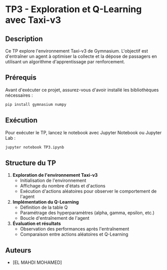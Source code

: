 # TP3 - Exploration et Q-Learning avec Taxi-v3

## Description
Ce TP explore l'environnement Taxi-v3 de Gymnasium. L'objectif est d'entraîner un agent à optimiser la collecte et la dépose de passagers en utilisant un algorithme d'apprentissage par renforcement.

## Prérequis
Avant d'exécuter ce projet, assurez-vous d'avoir installé les bibliothèques nécessaires :

```bash
pip install gymnasium numpy
```

## Exécution
Pour exécuter le TP, lancez le notebook avec Jupyter Notebook ou Jupyter Lab :

```bash
jupyter notebook TP3.ipynb
```

## Structure du TP
1. **Exploration de l'environnement Taxi-v3**
   - Initialisation de l'environnement
   - Affichage du nombre d'états et d'actions
   - Exécution d'actions aléatoires pour observer le comportement de l'agent
2. **Implémentation du Q-Learning**
   - Définition de la table Q
   - Paramétrage des hyperparamètres (alpha, gamma, epsilon, etc.)
   - Boucle d'entraînement de l'agent
3. **Évaluation et résultats**
   - Observation des performances après l'entraînement
   - Comparaison entre actions aléatoires et Q-Learning

## Auteurs
- [EL MAHDI MOHAMED]

